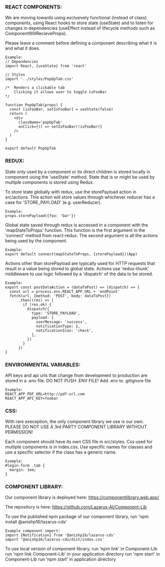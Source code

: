 <h3>REACT COMPONENTS:</h3>

We are moving towards using exclusively functional (instead of class) components, using React hooks to store state (useState)
and to listen for changes in dependencies (useEffect instead of lifecycle methods such as ComponentWillRecieveProps).

Please leave a comment before defining a component describing what it is and what it does.

    Example:
    // Dependencies
    import React, {useState} from 'react'
    
    // Styles
    import '../styles/PopUpTab.css'

    /*  Renders a clickable tab
        Clicking it allows user to toggle isFooBar
    */

    function PopUpTab(props) {
      const [isFooBar, setIsFooBar] = useState(false)
      return (
        <div
          className='popUpTab'
          onClick={() => setIsFooBar(!isFooBar)}
        />
      )
    }

    export default PopUpTab



<h3>REDUX:</h3>

State only used by a component or its direct children is stored locally in component using the 'useState' method. State that is
or might be used by multiple components is stored using Redux.

To store state globally with redux, use the storePayload action in src/actions. This action will store values through whichever
reducer has a case for 'STORE_PAYLOAD' (e.g. userReducer).

    Example:
    props.storePayload({foo: 'bar'})

Global state saved through redux is accessed in a component with the 'mapStateToProps' function. This function is the first
argument in the 'connect' method from react-redux. The second argument is all the actions being used by the component.

    Example:
    export default connect(mapStateToProps, {storePayload})(App)

Actions other than storePayload are typically used for HTTP requests that result in a value being stored to global state.
Actions use 'redux-thunk' middleware to use logic followed by a 'dispatch' of the data to be stored.

    Example:
    export const postDataAction = (dataToPost) => (dispatch) => {
      const url = process.env.REACT_APP_URL + 'endPoint'
      fetch(url, {method: 'POST', body: dataToPost})
          .then((res) => {
            if (res.ok) {
              dispatch({
                type: 'STORE_PAYLOAD',
                payload: {
                  userMessage: 'success',
                  notificationType: 2,
                  notificationIcon: 'check',
                },
              })
            }
          })
    }



<h3>ENVIRONMENTAL VARIABLES:</h3>

API keys and api urls that change from development to production are stored in a .env file. DO NOT PUSH .ENV FILE!
Add .env to .gitignore file
    
    Example:
    REACT_APP_PDF_URL=http://pdf-url.com
    REACT_APP_API_KEY=foobar



<h3>CSS:</h3>

With rare exeception, the only component library we use is our own. PLEASE DO NOT USE A 3rd PARTY COMPONENT LIBRARY WITHOUT
PERMISSION!

Each component should have its own CSS file in src/styles. Css used for multiple components is in index.css. Use specific
names for classes and use a specific selector if the class has a generic name.

    Example:
    #login-form .tab {
      margin: 1em;
    }



<h3>COMPONENT LIBRARY:</h3>

Our component library is deployed here:
https://componentlibrary.web.app/

The repository is here:
https://github.com/Lazarus-AI/Component-Lib

To use the published npm package of our component library,
run 'npm install @anishp16/lazarus-cds'

    Example component import:
    import {Notification} from '@anishp16/lazarus-cds'
    import '@anishp16/lazarus-cds/dist/index.css'
    
To use local version of component library,
run 'npm link' in Component-Lib
run 'npm link Component-Lib' in your application directory
run 'npm start' in Component-Lib
run 'npm start' in application directory
